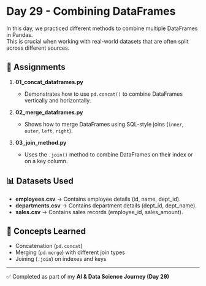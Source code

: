 # Day 29 - Combining DataFrames

In this day, we practiced different methods to combine multiple DataFrames in Pandas.  
This is crucial when working with real-world datasets that are often split across different sources.

## 📂 Assignments
1. **01_concat_dataframes.py**  
   - Demonstrates how to use `pd.concat()` to combine DataFrames vertically and horizontally.  

2. **02_merge_dataframes.py**  
   - Shows how to merge DataFrames using SQL-style joins (`inner`, `outer`, `left`, `right`).  

3. **03_join_method.py**  
   - Uses the `.join()` method to combine DataFrames on their index or on a key column.  

## 📊 Datasets Used
- **employees.csv** → Contains employee details (id, name, dept_id).  
- **departments.csv** → Contains department details (dept_id, dept_name).  
- **sales.csv** → Contains sales records (employee_id, sales_amount).  

## 📘 Concepts Learned
- Concatenation (`pd.concat`)  
- Merging (`pd.merge`) with different join types  
- Joining (`.join`) on indexes and keys  

---
✅ Completed as part of my **AI & Data Science Journey (Day 29)**